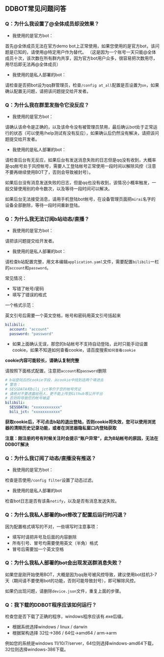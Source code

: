 ## DDBOT常见问题问答

### Q：为什么我设置了@全体成员却没效果？

- 我使用的是官方bot：

首先@全体成员无法在官方demo bot上正常使用，如果您使用的是官方bot，该问题是已知的，请使用@特定用户作为替代。
（这是因为一个账号一天只能@全体成员十次，该次数在所有群内共享，因为官方bot用户众多，很容易把次数用尽，用尽后即无法再@全体成员）

- 我使用的是私人部署的bot：

请检查是否把bot设为qq群管理员，检查`/config at_all`配置是否设置为`on`，如果确认配置无问题，请把该问题提交给开发者。

### Q：为什么我在群里发指令它没反应？

- 我使用的是官方bot：

请确认该命令是正确的，以及该命令没有被管理员禁用，最后确认bot处于正常运行的状态（可以使用/help测试有没有反应），如果确认后仍然没有解决，请把该问题提交给开发者。

- 我使用的是私人部署的bot：

请检查后台有无反应，如果后台有发送消息失败的日志但是qq没有收到，大概率是qq帐号处于风控帐号，需要人工登陆帐号正常使用一段时间以解除风控（注意不要再继续使用BOT了，否则会导致被封号）。

如果后台没有消息发送失败的日志，但是qq也没有收到，该情况小概率触发，一般交替使用别的命令数次，以及等待一段时间可以解决。

如果后台无法接受消息，请用手机登陆bot帐号，在设备管理页面把`mirai`名字的设备全部删除，等待一段时间重新登陆。

### Q：为什么我无法订阅b站动态/直播？

- 我使用的是官方bot：

请把该问题提交给开发者。

- 我使用的是私人部署的bot：

请检查b站配置完整，用文本编辑`application.yaml`文件，需要配置`bilibili`一栏的`account`和`password`。

常见情况：

- 写错了帐号/密码
- 填写了错误的格式

一个格式示范：

英文引号后需要一个英文空格，帐号和密码用英文引号括起来

```yaml
bilibili:
  account: "account"
  password: "password"
```

- 如果上面确认无误，那您的b站帐号不支持自动登陆，此时只能手动设置cookie，如果不知道如何查看cookie，请百度搜索`如何查看cookie`

**cookie内容可能较长，请确认复制完整**

请按照下面格式配置，注意把`account`和`password`删除

```yaml
# b站登陆后的cookie字段，从cookie中找到这两个填进去
# 警告：
# SESSDATA和bili_jct等价于您的帐号凭证
# 请绝对不要透露给他人，更不能上传至Github等公开平台
# 否则将导致您的帐号被盗
bilibili:
  SESSDATA: "xxxxxxxxxxxx"
  bili_jct: "xxxxxxxxxxxx"
```

**获取cookie后，不可点击b站的退出登陆，否则cookie将失效，您可以使用浏览器的清除历史记录功能，或者在浏览器隐私窗口内登陆获取**

**注意：刚注册的号有时候关注时会提示“账户异常”，此为B站帐号的原因，无法在DDBOT解决**

### Q：为什么我订阅了动态/直播没有推送？

- 我使用的是官方bot：

检查是否使用`/config filter`设置了动态过滤。

- 我使用的是私人部署的bot

检查bot日志是否有该条`notify`，以及是否有消息发送失败。

### Q：为什么我私人部署的bot修改了配置后运行时闪退？

因为配置格式填写的不对，一些填写时注意事项：

- 填写时请把井号及后面的内容删除
- 所有引号、冒号均需要使用英文（半角）格式
- 冒号后需要加一个英文空格

### Q：为什么我私人部署的bot会出现发送群消息失败？

如果您是刚开始使用BOT，大概是因为qq账号被风控导致，建议使用bot挂机3-7天（期间请不要使用bot的功能，否则可能导致封号），即可解除风控。

如果仍出现问题，请删除`device.json`文件，重复上面的步骤。

### Q：我下载的DDBOT程序应该如何运行？

检查您是否下载了正确的程序，windows程序应该有.exe后缀。

- 根据系统选择windows / linux / darwin
- 根据架构选择 32位->386 / 64位->amd64 / arm->arm

例如您的系统是windows 11/10/7/server，64位则选择windows-amd64下载，32位则选择windows-386下载。
